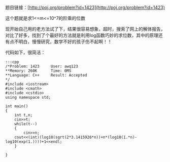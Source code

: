 <!--
.. title: POJ 1423 Big Number C++版
.. slug: poj-1423
.. date: 2013-04-07T04:59:35+08:00
.. tags:
.. link:
.. description:
.. type: text
-->

题目链接：[http://poj.org/problem?id=1423](http://poj.org/problem?id=1423)

这个题就是求1<=m<=10^7的阶乘的位数

现开始自己用的老方法试了下，结果很容易想象，超时，搜索了网上的解体报告，对比了好多，找到了个最好的方法就是利用log函数巧妙的求位数，其中的原理还有点不明白，慢慢研究，数学不好的孩子伤不起啊！！

代码如下，很简洁：

	:::cpp
	/*Problem: 1423		User: awq123
	**Memory: 260K		Time: 0MS
	**Language: C++		Result: Accepted
	*/
	#include <iostream>
	#include <cmath>
	#include <cstdio>
	using namespace std;

	int main()
	{
		int t,n;
		cin>>t;
		while(t--)
		{
			cin>>n;
		cout<<(int)(log10(sqrt(2*3.1415926*n))+n*(log10(1.*n)-log10(exp(1.))))+1<<endl;
		}

	}
